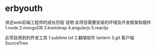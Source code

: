 # erbyouth
讲述web前端工程师的成长历程
说明
  此项目需要安装的环境及开发框架和插件
  1.node
  2.mongoDB
  3.bootstrap
  4.angularjs
  5.reactjs

  此项目用到的开发工具
  1.sublime txt
  2.翻墙软件 lantern
  3.git 客户端 SourceTree
